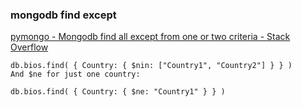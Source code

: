 ### mongodb find except


[pymongo - Mongodb find all except from one or two criteria - Stack Overflow](https://stackoverflow.com/questions/18439612/mongodb-find-all-except-from-one-or-two-criteria "pymongo - Mongodb find all except from one or two criteria - Stack Overflow")




```
db.bios.find( { Country: { $nin: ["Country1", "Country2"] } } )
And $ne for just one country:

db.bios.find( { Country: { $ne: "Country1" } } )

```
